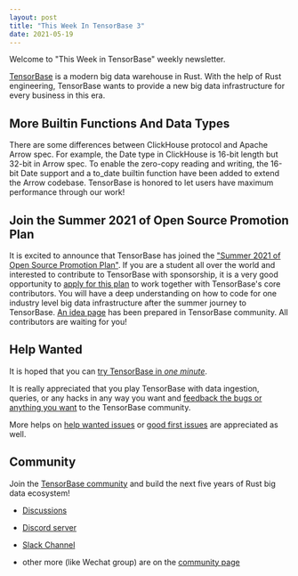 ```yaml
---
layout: post
title: "This Week In TensorBase 3"
date: 2021-05-19
---
```



Welcome to "This Week in TensorBase" weekly newsletter.

[TensorBase](https://github.com/tensorbase/tensorbase) is a modern big data warehouse in Rust. With the help of Rust engineering, TensorBase wants to provide a new big data infrastructure for every business in this era.

## More Builtin Functions And Data Types 

There are some differences between ClickHouse protocol and Apache Arrow spec. For example, the Date type in ClickHouse is 16-bit length but 32-bit in Arrow spec. To enable the zero-copy reading and writing, the 16-bit Date support and a to_date builtin function have been added to extend the Arrow codebase. TensorBase is honored to let users have maximum performance through our work! 

## Join the Summer 2021 of Open Source Promotion Plan

It is excited to announce that TensorBase has joined the ["Summer 2021 of Open Source Promotion Plan"](https://summer.iscas.ac.cn/#/homepage?lang=en). If you are a student all over the world and interested to contribute to TensorBase with sponsorship, it is a very good opportunity to [apply for this plan](https://summer.iscas.ac.cn/#/org/orgdetail/tensorbase?lang=en) to work together with TensorBase's core contributors. You will have a deep understanding on how to code for one industry level big data infrastructure after the summer journey to TensorBase. [An idea page](https://github.com/tensorbase/tensorbase/blob/main/docs/summer_2021_ospp.md) has been prepared in TensorBase community. All contributors are waiting for you!


## Help Wanted

It is hoped that you can [try TensorBase in *one minute*](https://github.com/tensorbase/tensorbase/blob/main/docs/get_started_users.md). 

It is really appreciated that you play TensorBase with data ingestion, queries, or any hacks in any way you want and [feedback the bugs or anything you want](https://github.com/tensorbase/tensorbase/issues) to the TensorBase community. 

More helps on [help wanted issues](https://github.com/tensorbase/tensorbase/issues?q=is%3Aissue+is%3Aopen+label%3Ahelp-wanted) or [good first issues](https://github.com/tensorbase/tensorbase/issues?q=is%3Aissue+is%3Aopen+label%3A%22good+first+issue%22) are appreciated as well.

## Community

Join the [TensorBase community](https://github.com/tensorbase/tensorbase) and build the next five years of Rust big data ecosystem!

* [Discussions](https://github.com/tensorbase/tensorbase/discussions)

* [Discord server](https://discord.com/invite/E72n2jzgKD)

* [Slack Channel](https://join.slack.com/t/tensorbase/shared_invite/zt-ntwmjvpu-TQ9drOdUwNJWmUTXvxMumA)

* other more (like Wechat group) are on the [community page](https://tensorbase.io/community/)